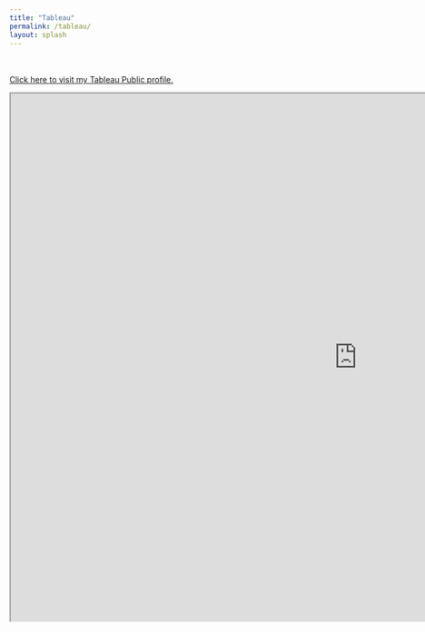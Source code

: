 ```yaml
---
title: "Tableau"
permalink: /tableau/
layout: splash
---
```

<br/><br/>
[Click here to visit my Tableau Public profile.](https://public.tableau.com/profile/nicholas.wibert#!/)

<iframe
    src= "https://public.tableau.com/views/MySpotifyTrendsNov_2019-Nov_2020/MySpotify?:embed=y&:display_count=yes&:showVizHome=no" height="930px"
    width = "1220px">
</iframe>

